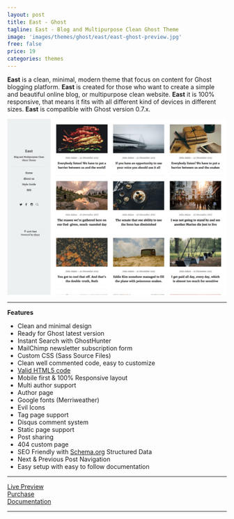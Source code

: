 ```yaml
---
layout: post
title: East - Ghost
tagline: East - Blog and Multipurpose Clean Ghost Theme
image: 'images/themes/ghost/east/east-ghost-preview.jpg'
free: false
price: 19
categories: themes
---
```


**East** is a clean, minimal, modern theme that focus on content for Ghost blogging platform. **East** is created for those who want to create a simple and beautiful online blog, or multipurpose clean website. **East** it is 100% responsive, that means it fits with all different kind of devices in different sizes. **East** is compatible with Ghost version 0.7.x.

![east-ghost-full-preview](/images/themes/ghost/east/east-ghost-full-preview.png)

* * *

**Features**

- Clean and minimal design
- Ready for Ghost latest version
- Instant Search with GhostHunter
- MailChimp newsletter subscription form
- Custom CSS (Sass Source Files)
- Clean well commented code, easy to customize
- <a href="https://validator.w3.org/nu/?doc=http%3A%2F%2Feast.aspirethemes.com%2F">Valid HTML5 code<a/>
- Mobile first &amp; 100% Responsive layout
- Multi author support
- Author page
- Google fonts (Merriweather)
- Evil Icons
- Tag page support
- Disqus comment system
- Static page support
- Post sharing
- 404 custom page
- SEO Friendly with <a href="http://Schema.org">Schema.org</a> Structured Data
- Next &amp; Previous Post Navigation
- Easy setup with easy to follow documentation

* * *

<div class="row">
  <div class="column medium-4 large-4">
    <a class="button button--large button--expand" href="http://east.aspirethemes.com/" target="_blank">Live Preview</a>
  </div>
  <div class="column medium-4 large-4">
    <a class="button button--expand button--large button--success" href="http://themeforest.net/item/east-blog-and-multipurpose-clean-ghost-theme/14714255" target="_blank">Purchase</a>
  </div>
  <div class="column medium-4 large-4">
    <a class="button button--large button--expand" href="http://aspirethemes.com/docs/east-ghost.html" target="_blank">Documentation</a>
  </div>
</div>

* * *